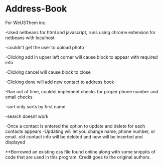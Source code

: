 # Address-Book
For WeUSThem inc.

-Used netbeans for html and javascript, runs using chrome extension for netbeans with localhost

-couldn't get the user to upload photo

-Clicking add in upper left corner will cause block to appear with required info

-Clicking cancel will cause block to close

-Clicking done will add new contact to address book

-Ran out of time, couldnt implement checks for proper phone number and email checks

-sort only sorts by first name 

-search doesnt work 

-Once a contact is entered the option to update and delete for each contacts appears
-Updating will let you change name, phone number, or email. old contact info will be deleted and new will be inserted and displayed


**Borrowed an existing css file found online along with some snippits of code that are used in this program. Credit goes to the original authors.








